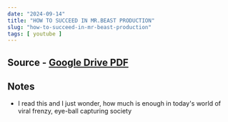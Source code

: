 ```yaml
---
date: "2024-09-14"
title: "HOW TO SUCCEED IN MR.BEAST PRODUCTION"
slug: "how-to-succeed-in-mr-beast-production"
tags: [ youtube ]
---
```




## Source - [Google Drive PDF][1]

## Notes
* I read this and I just wonder, how much is enough in today's world of viral frenzy, eye-ball capturing society



  [1]: https://drive.google.com/file/d/1YaG9xpu-WQKBPUi8yQ4HaDYQLUSa7Y3J/view
